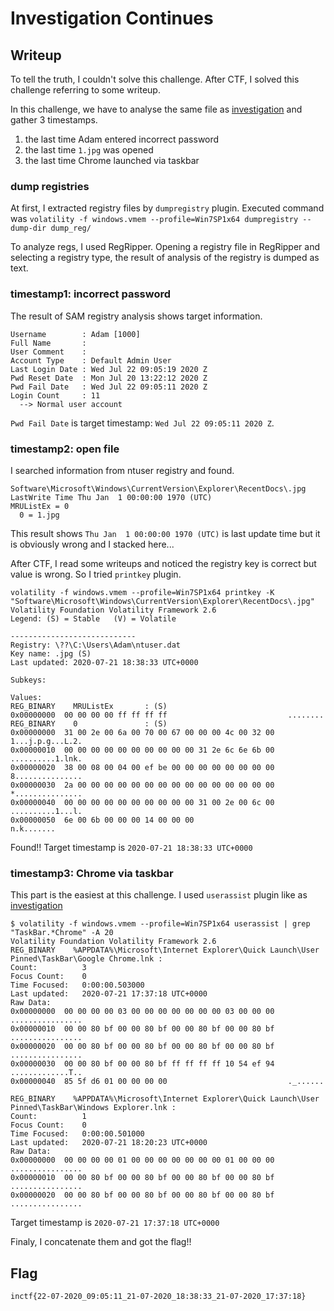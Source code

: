 # Investigation Continues

## Writeup

To tell the truth, I couldn't solve this challenge. After CTF, I solved this challenge referring to some writeup.

In this challenge, we have to analyse the same file as [investigation](../investigation/README.md) and gather 3 timestamps.

1. the last time Adam entered incorrect password
2. the last time `1.jpg` was opened
3. the last time Chrome launched via taskbar

### dump registries

At first, I extracted registry files by `dumpregistry` plugin. Executed command was `volatility -f windows.vmem --profile=Win7SP1x64 dumpregistry --dump-dir dump_reg/`

To analyze regs, I used RegRipper. Opening a registry file in RegRipper and selecting a registry type, the result of analysis of the registry is dumped as text.

### timestamp1: incorrect password

The result of SAM registry analysis shows target information.

```
Username        : Adam [1000]
Full Name       : 
User Comment    : 
Account Type    : Default Admin User
Last Login Date : Wed Jul 22 09:05:19 2020 Z
Pwd Reset Date  : Mon Jul 20 13:22:12 2020 Z
Pwd Fail Date   : Wed Jul 22 09:05:11 2020 Z
Login Count     : 11
  --> Normal user account
```

`Pwd Fail Date` is target timestamp: `Wed Jul 22 09:05:11 2020 Z`.

### timestamp2: open file

I searched information from ntuser registry and found.

```
Software\Microsoft\Windows\CurrentVersion\Explorer\RecentDocs\.jpg
LastWrite Time Thu Jan  1 00:00:00 1970 (UTC)
MRUListEx = 0
  0 = 1.jpg
```

This result shows `Thu Jan  1 00:00:00 1970 (UTC)` is last update time but it is obviously wrong and I stacked here...

After CTF, I read some writeups and noticed the registry key is correct but value is wrong. So I tried `printkey` plugin.

```
volatility -f windows.vmem --profile=Win7SP1x64 printkey -K "Software\Microsoft\Windows\CurrentVersion\Explorer\RecentDocs\.jpg"
Volatility Foundation Volatility Framework 2.6
Legend: (S) = Stable   (V) = Volatile

----------------------------
Registry: \??\C:\Users\Adam\ntuser.dat
Key name: .jpg (S)
Last updated: 2020-07-21 18:38:33 UTC+0000

Subkeys:

Values:
REG_BINARY    MRUListEx       : (S) 
0x00000000  00 00 00 00 ff ff ff ff                           ........
REG_BINARY    0               : (S) 
0x00000000  31 00 2e 00 6a 00 70 00 67 00 00 00 4c 00 32 00   1...j.p.g...L.2.
0x00000010  00 00 00 00 00 00 00 00 00 00 31 2e 6c 6e 6b 00   ..........1.lnk.
0x00000020  38 00 08 00 04 00 ef be 00 00 00 00 00 00 00 00   8...............
0x00000030  2a 00 00 00 00 00 00 00 00 00 00 00 00 00 00 00   *...............
0x00000040  00 00 00 00 00 00 00 00 00 00 31 00 2e 00 6c 00   ..........1...l.
0x00000050  6e 00 6b 00 00 00 14 00 00 00                     n.k.......
```

Found!! Target timestamp is `2020-07-21 18:38:33 UTC+0000`

### timestamp3: Chrome via taskbar

This part is the easiest at this challenge. I used `userassist` plugin like as [investigation](../investigation/README.md)

```
$ volatility -f windows.vmem --profile=Win7SP1x64 userassist | grep "TaskBar.*Chrome" -A 20
Volatility Foundation Volatility Framework 2.6
REG_BINARY    %APPDATA%\Microsoft\Internet Explorer\Quick Launch\User Pinned\TaskBar\Google Chrome.lnk : 
Count:          3
Focus Count:    0
Time Focused:   0:00:00.503000
Last updated:   2020-07-21 17:37:18 UTC+0000
Raw Data:
0x00000000  00 00 00 00 03 00 00 00 00 00 00 00 03 00 00 00   ................
0x00000010  00 00 80 bf 00 00 80 bf 00 00 80 bf 00 00 80 bf   ................
0x00000020  00 00 80 bf 00 00 80 bf 00 00 80 bf 00 00 80 bf   ................
0x00000030  00 00 80 bf 00 00 80 bf ff ff ff ff 10 54 ef 94   .............T..
0x00000040  85 5f d6 01 00 00 00 00                           ._......

REG_BINARY    %APPDATA%\Microsoft\Internet Explorer\Quick Launch\User Pinned\TaskBar\Windows Explorer.lnk : 
Count:          1
Focus Count:    0
Time Focused:   0:00:00.501000
Last updated:   2020-07-21 18:20:23 UTC+0000
Raw Data:
0x00000000  00 00 00 00 01 00 00 00 00 00 00 00 01 00 00 00   ................
0x00000010  00 00 80 bf 00 00 80 bf 00 00 80 bf 00 00 80 bf   ................
0x00000020  00 00 80 bf 00 00 80 bf 00 00 80 bf 00 00 80 bf   ................
```

Target timestamp is `2020-07-21 17:37:18 UTC+0000`

Finaly, I concatenate them and got the flag!!

## Flag

`inctf{22-07-2020_09:05:11_21-07-2020_18:38:33_21-07-2020_17:37:18}`
